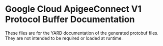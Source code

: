 # Google Cloud ApigeeConnect V1 Protocol Buffer Documentation

These files are for the YARD documentation of the generated protobuf files.
They are not intended to be required or loaded at runtime.

